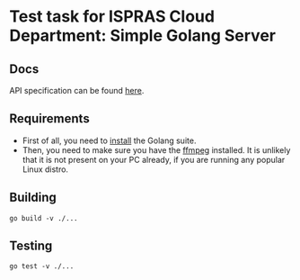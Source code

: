 # Test task for ISPRAS Cloud Department: Simple Golang Server
## Docs
API specification can be found [here](https://app.swaggerhub.com/apis-docs/fckxorg/isp-clouds-test/1.0.0).

## Requirements
- First of all, you need to [install](https://go.dev/doc/install) the Golang suite.
- Then, you need to make sure you have the [ffmpeg](https://ffmpeg.org/download.html) installed. It is unlikely that it is not present on your PC already, if you are running any popular Linux distro.

## Building
```
go build -v ./...
```

## Testing
```
go test -v ./...
```
